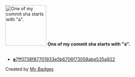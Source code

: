 <img src="https://my-badges.github.io/my-badges/a-commit.png" alt="One of my commit sha starts with &quot;a&quot;." title="One of my commit sha starts with &quot;a&quot;." width="128">
<strong>One of my commit sha starts with &quot;a&quot;.</strong>
<br><br>

- <a href="https://github.com/Neptunium931/os/commit/a7ff0738f87701933e5b6706f73058abe535a922"><strong>a</strong>7ff0738f87701933e5b6706f73058abe535a922</a>


Created by <a href="https://github.com/my-badges/my-badges">My Badges</a>